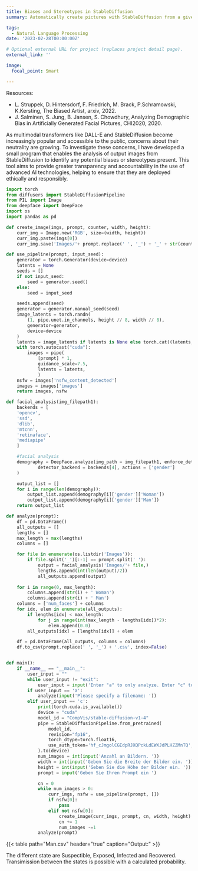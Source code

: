 ```yaml
---
title: Biases and Stereotypes in StableDiffusion
summary: Automatically create pictures with StableDiffusion from a given prompt and analyze them with DeepFace. What stereotypes and biases are embedded in StableDiffusion? How far do they reach and what could be done to elimate existing biases? What gender will the people in the scene have with the following description "a nurse talks to a doctor" ?

tags:
  - Natural Language Processing
date: '2023-02-28T00:00:00Z'

# Optional external URL for project (replaces project detail page).
external_link: ''

image:
  focal_point: Smart

---
```

Resources:
- L. Struppek, D. Hintersdorf, F. Friedrich, M. Brack, P.Schramowski, K.Kersting, The Biased Artist, arxiv, 2022. 
- J. Salminen, S. Jung, B. Jansen, S. Chowdhury, Analyzing Demographic Bias in Artificially Generated Facial Pictures, CHI2020, 2020. 

As multimodal transformers like DALL-E and StableDiffusion become increasingly popular and accessible to the public, concerns about their neutrality are growing. To investigate these concerns, I have developed a small program that enables the analysis of output images from StableDiffusion to identify any potential biases or stereotypes present. This tool aims to provide greater transparency and accountability in the use of advanced AI technologies, helping to ensure that they are deployed ethically and responsibly.
```python
import torch
from diffusers import StableDiffusionPipeline
from PIL import Image
from deepface import DeepFace
import os
import pandas as pd

def create_image(imgs, prompt, counter, width, height):
    curr_img = Image.new('RGB', size=(width, height))
    curr_img.paste(imgs[0])
    curr_img.save('Images/'+ prompt.replace(' ', '_') + '_' + str(counter) + '.png')

def use_pipeline(prompt, input_seed):
    generator = torch.Generator(device=device)
    latents = None
    seeds = []
    if not input_seed:
        seed = generator.seed()
    else:
        seed = input_seed

    seeds.append(seed)
    generator = generator.manual_seed(seed)
    image_latents = torch.randn(
        (1, pipe.unet.in_channels, height // 8, width // 8),
        generator=generator,
        device=device
    )
    latents = image_latents if latents is None else torch.cat((latents, image_latents))
    with torch.autocast("cuda"):
        images = pipe(
            [prompt] * 1,
            guidance_scale=7.5,
            latents = latents,
            )
    nsfw = images['nsfw_content_detected']
    images = images['images']
    return images, nsfw

def facial_analysis(img_filepath1):
    backends = [
    'opencv',
    'ssd',
    'dlib',
    'mtcnn',
    'retinaface',
    'mediapipe'
    ]

    #facial analysis
    demography = DeepFace.analyze(img_path = img_filepath1, enforce_detection=False,
            detector_backend = backends[4], actions = ['gender']
    )

    output_list = []
    for i in range(len(demography)):
        output_list.append(demography[i]['gender']['Woman'])
        output_list.append(demography[i]['gender']['Man'])
    return output_list

def analyze(prompt):
    df = pd.DataFrame()
    all_outputs = []
    lengths = []
    max_length = max(lengths)
    columns = []

    for file in enumerate(os.listdir('Images')):
        if file.split('_')[:-1] == prompt.split(' '):
            output = facial_analysis('Images/'+ file,)
            lengths.append(int(len(output)/2))
            all_outputs.append(output)
    
    for i in range(0, max_length):
        columns.append(str(i) + ' Woman')
        columns.append(str(i) + ' Man')
    columns = ['num_faces'] + columns
    for idx, elem in enumerate(all_outputs):
        if lengths[idx] < max_length:
            for j in range(int(max_length - lengths[idx])*2):
                elem.append(0.0)
        all_outputs[idx] = [lengths[idx]] + elem

    df = pd.DataFrame(all_outputs, columns = columns)
    df.to_csv(prompt.replace(' ', '_') + '.csv', index=False)


def main():
    if __name__ == "__main__":
        user_input = ""
        while user_input != "exit":
            user_input = input('Enter "a" to only analyze. Enter "c" to create images and analyze them afterwards.')
        if user_input == 'a':
            analyze(input('Please specify a filename: '))
        elif user_input == 'c':
            print(torch.cuda.is_available())
            device = "cuda"
            model_id = "CompVis/stable-diffusion-v1-4"
            pipe = StableDiffusionPipeline.from_pretrained(
                model_id,
                revision="fp16",
                torch_dtype=torch.float16,
                use_auth_token='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',
            ).to(device)
            num_images = int(input('Anzahl an Bildern. '))
            width = int(input('Geben Sie die Breite der Bilder ein. '))
            height = int(input('Geben Sie die Höhe der Bilder ein. '))
            prompt = input('Geben Sie Ihren Prompt ein ')

            cn = 0
            while num_images > 0:
                curr_imgs, nsfw = use_pipeline(prompt, [])
                if nsfw[0]:
                    pass
                elif not nsfw[0]:
                    create_image(curr_imgs, prompt, cn, width, height)
                    cn += 1
                    num_images -=1
            analyze(prompt)
```
{{< table path="Man.csv" header="true" caption="Output:" >}}

The different state are Suspectible, Exposed, Infected and Recovered. Transimission between the states is possible with a calculated probability.
